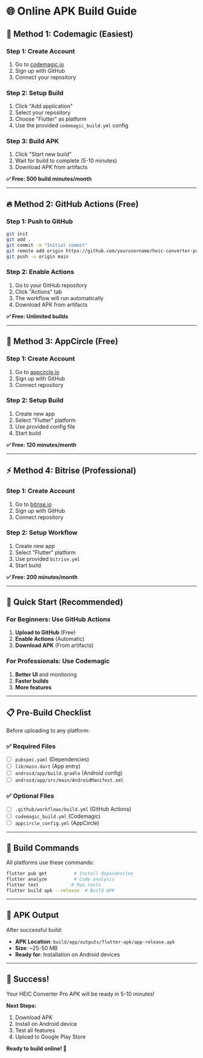 # 🌐 Online APK Build Guide

## 🚀 Method 1: Codemagic (Easiest)

### Step 1: Create Account
1. Go to [codemagic.io](https://codemagic.io)
2. Sign up with GitHub
3. Connect your repository

### Step 2: Setup Build
1. Click "Add application"
2. Select your repository
3. Choose "Flutter" as platform
4. Use the provided `codemagic_build.yml` config

### Step 3: Build APK
1. Click "Start new build"
2. Wait for build to complete (5-10 minutes)
3. Download APK from artifacts

**✅ Free: 500 build minutes/month**

---

## 🔥 Method 2: GitHub Actions (Free)

### Step 1: Push to GitHub
```bash
git init
git add .
git commit -m "Initial commit"
git remote add origin https://github.com/yourusername/heic-converter-pro.git
git push -u origin main
```

### Step 2: Enable Actions
1. Go to your GitHub repository
2. Click "Actions" tab
3. The workflow will run automatically
4. Download APK from artifacts

**✅ Free: Unlimited builds**

---

## 📱 Method 3: AppCircle (Free)

### Step 1: Create Account
1. Go to [appcircle.io](https://appcircle.io)
2. Sign up with GitHub
3. Connect repository

### Step 2: Setup Build
1. Create new app
2. Select "Flutter" platform
3. Use provided config file
4. Start build

**✅ Free: 120 minutes/month**

---

## ⚡ Method 4: Bitrise (Professional)

### Step 1: Create Account
1. Go to [bitrise.io](https://bitrise.io)
2. Sign up with GitHub
3. Connect repository

### Step 2: Setup Workflow
1. Create new app
2. Select "Flutter" platform
3. Use provided `bitrise.yml`
4. Start build

**✅ Free: 200 minutes/month**

---

## 🎯 Quick Start (Recommended)

### For Beginners: Use GitHub Actions
1. **Upload to GitHub** (Free)
2. **Enable Actions** (Automatic)
3. **Download APK** (From artifacts)

### For Professionals: Use Codemagic
1. **Better UI** and monitoring
2. **Faster builds**
3. **More features**

---

## 📋 Pre-Build Checklist

Before uploading to any platform:

### ✅ Required Files
- [ ] `pubspec.yaml` (Dependencies)
- [ ] `lib/main.dart` (App entry)
- [ ] `android/app/build.gradle` (Android config)
- [ ] `android/app/src/main/AndroidManifest.xml`

### ✅ Optional Files
- [ ] `.github/workflows/build.yml` (GitHub Actions)
- [ ] `codemagic_build.yml` (Codemagic)
- [ ] `appcircle_config.yml` (AppCircle)

---

## 🚀 Build Commands

All platforms use these commands:

```bash
flutter pub get          # Install dependencies
flutter analyze          # Code analysis
flutter test            # Run tests
flutter build apk --release  # Build APK
```

---

## 📱 APK Output

After successful build:
- **APK Location**: `build/app/outputs/flutter-apk/app-release.apk`
- **Size**: ~25-50 MB
- **Ready for**: Installation on Android devices

---

## 🎉 Success!

Your HEIC Converter Pro APK will be ready in 5-10 minutes!

**Next Steps:**
1. Download APK
2. Install on Android device
3. Test all features
4. Upload to Google Play Store

**Ready to build online! 🚀**
